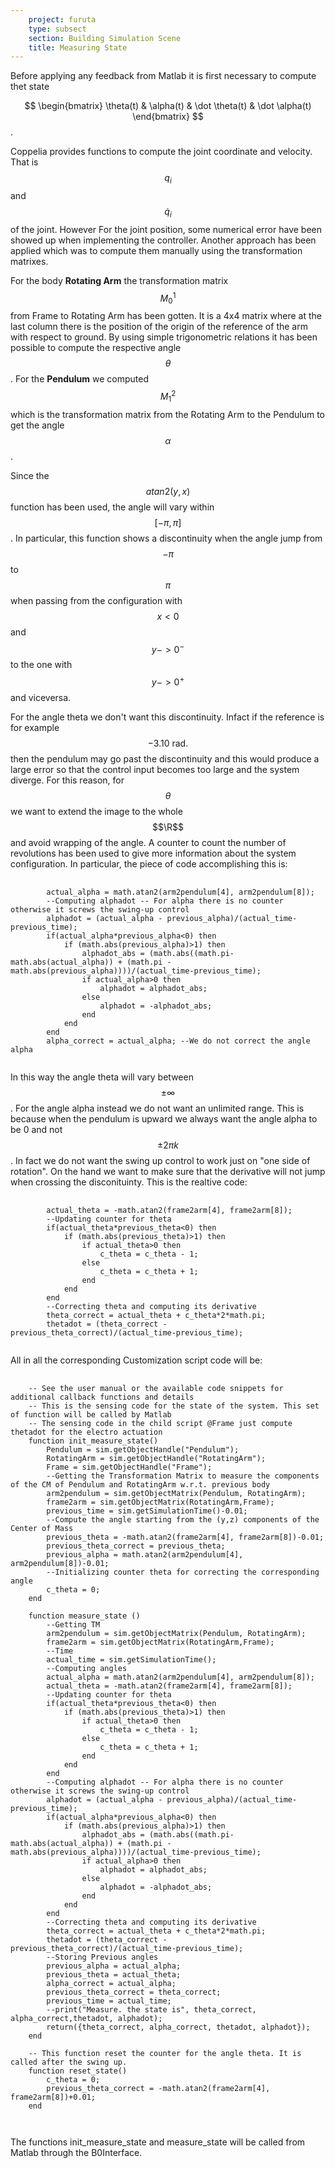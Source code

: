 ```yaml
---
    project: furuta
    type: subsect
    section: Building Simulation Scene
    title: Measuring State
---
```


Before applying any feedback from Matlab it is first necessary to compute thet state

$$ \begin{bmatrix} \theta(t) & \alpha(t) & \dot \theta(t) & \dot \alpha(t) \end{bmatrix} $$.

Coppelia provides functions to compute the joint coordinate and velocity. That is $$ q_{i} $$ and $$ \dot q_{i} $$ of the joint. However For the joint position, some numerical error have been showed up when implementing the controller. Another approach has been applied which was to compute them manually using the transformation matrixes.

For the body **Rotating Arm** the transformation matrix $$ M_{0}^{1}$$ from Frame to Rotating Arm has been gotten. It is a 4x4 matrix where at the last column there is the position of the origin of the reference of the arm with respect to ground. By using simple trigonometric relations it has been possible to compute the respective angle $$\theta$$. For the **Pendulum** we computed $$M_{1}^{2}$$ which is the transformation matrix from the Rotating Arm to the Pendulum to get the angle $$\alpha$$.

Since the $$atan2(y,x)$$ function has been used, the angle will vary within $$[-\pi, \pi]$$. In particular, this function shows a discontinuity when the angle jump from $$-\pi$$ to $$\pi$$ when passing from the configuration with $$ x < 0 $$ and $$y-> 0^{-}$$ to the one with $$ y->0^{+} $$ and viceversa.

For the angle theta we don't want this discontinuity. Infact if the reference is for example $$-3.10\text{ rad.}$$ then the pendulum may go past the discontinuity and this would produce a large error so that the control input becomes too large and the system diverge. For this reason, for $$\theta$$ we want to extend the image to the whole $$\R$$ and avoid wrapping of the angle. A counter to count the number of revolutions has been used to give more information about the system configuration. In particular, the piece of code accomplishing this is: 

<pre>
    <code>
        actual_alpha = math.atan2(arm2pendulum[4], arm2pendulum[8]);
        --Computing alphadot -- For alpha there is no counter otherwise it screws the swing-up control
        alphadot = (actual_alpha - previous_alpha)/(actual_time-previous_time);
        if(actual_alpha*previous_alpha<0) then
            if (math.abs(previous_alpha)>1) then
                alphadot_abs = (math.abs((math.pi-math.abs(actual_alpha)) + (math.pi -math.abs(previous_alpha))))/(actual_time-previous_time);
                if actual_alpha>0 then
                    alphadot = alphadot_abs;
                else
                    alphadot = -alphadot_abs;
                end
            end
        end
        alpha_correct = actual_alpha; --We do not correct the angle alpha
    </code>
</pre>

In this way the angle theta will vary between $$\pm \infty$$.
For the angle alpha instead we do not want an unlimited range. This is because when the pendulum is upward we always want the angle alpha to be 0 and not $$\pm 2 \pi k$$. In fact we do not want the swing up control to work just on "one side of rotation". On the hand we want to make sure that the derivative will not jump when crossing the disconituinty. This is the realtive code:

<pre>
    <code>
        actual_theta = -math.atan2(frame2arm[4], frame2arm[8]);
        --Updating counter for theta
        if(actual_theta*previous_theta<0) then
            if (math.abs(previous_theta)>1) then
                if actual_theta>0 then
                    c_theta = c_theta - 1;
                else
                    c_theta = c_theta + 1;
                end
            end
        end
        --Correcting theta and computing its derivative
        theta_correct = actual_theta + c_theta*2*math.pi;
        thetadot = (theta_correct - previous_theta_correct)/(actual_time-previous_time);
    </code>
</pre>

All in all the corresponding Customization script code will be:
<pre>
    <code>
    -- See the user manual or the available code snippets for additional callback functions and details
    -- This is the sensing code for the state of the system. This set of function will be called by Matlab
    -- The sensing code in the child script @Frame just compute thetadot for the electro actuation
    function init_measure_state()
        Pendulum = sim.getObjectHandle("Pendulum");
        RotatingArm = sim.getObjectHandle("RotatingArm");
        Frame = sim.getObjectHandle("Frame");
        --Getting the Transformation Matrix to measure the components of the CM of Pendulum and RotatingArm w.r.t. previous body
        arm2pendulum = sim.getObjectMatrix(Pendulum, RotatingArm);
        frame2arm = sim.getObjectMatrix(RotatingArm,Frame);
        previous_time = sim.getSimulationTime()-0.01;
        --Compute the angle starting from the (y,z) components of the Center of Mass
        previous_theta = -math.atan2(frame2arm[4], frame2arm[8])-0.01;
        previous_theta_correct = previous_theta;
        previous_alpha = math.atan2(arm2pendulum[4], arm2pendulum[8])-0.01;
        --Initializing counter theta for correcting the corresponding angle
        c_theta = 0;
    end

    function measure_state ()
        --Getting TM
        arm2pendulum = sim.getObjectMatrix(Pendulum, RotatingArm);
        frame2arm = sim.getObjectMatrix(RotatingArm,Frame);
        --Time
        actual_time = sim.getSimulationTime();
        --Computing angles
        actual_alpha = math.atan2(arm2pendulum[4], arm2pendulum[8]);
        actual_theta = -math.atan2(frame2arm[4], frame2arm[8]);
        --Updating counter for theta
        if(actual_theta*previous_theta<0) then
            if (math.abs(previous_theta)>1) then
                if actual_theta>0 then
                    c_theta = c_theta - 1;
                else
                    c_theta = c_theta + 1;
                end
            end
        end
        --Computing alphadot -- For alpha there is no counter otherwise it screws the swing-up control
        alphadot = (actual_alpha - previous_alpha)/(actual_time-previous_time);
        if(actual_alpha*previous_alpha<0) then
            if (math.abs(previous_alpha)>1) then
                alphadot_abs = (math.abs((math.pi-math.abs(actual_alpha)) + (math.pi -math.abs(previous_alpha))))/(actual_time-previous_time);
                if actual_alpha>0 then
                    alphadot = alphadot_abs;
                else
                    alphadot = -alphadot_abs;
                end
            end
        end
        --Correcting theta and computing its derivative
        theta_correct = actual_theta + c_theta*2*math.pi;
        thetadot = (theta_correct - previous_theta_correct)/(actual_time-previous_time);
        --Storing Previous angles
        previous_alpha = actual_alpha;
        previous_theta = actual_theta;
        alpha_correct = actual_alpha;
        previous_theta_correct = theta_correct;
        previous_time = actual_time;
        --print("Measure. the state is", theta_correct, alpha_correct,thetadot, alphadot);
        return({theta_correct, alpha_correct, thetadot, alphadot});
    end

    -- This function reset the counter for the angle theta. It is called after the swing up.
    function reset_state()
        c_theta = 0;
        previous_theta_correct = -math.atan2(frame2arm[4], frame2arm[8])+0.01;
    end
    
    </code>
</pre>

The functions init_measure_state and measure_state will be called from Matlab through the B0Interface.